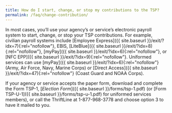 ```yaml
---
title: How do I start, change, or stop my contributions to the TSP?
permalink: /faq/change-contribution/
---
```


In most cases, you’ll use your agency’s or service’s electronic payroll system to start, change, or stop your TSP contributions. For example, civilian payroll systems include [Employee Express]({{ site.baseurl }}/exit/?idx=7){:rel="nofollow"}, EBIS, [LiteBlue]({{ site.baseurl }}/exit/?idx=8){:rel="nofollow"}, [myPay]({{ site.baseurl }}/exit/?idx=6){:rel="nofollow"}, or [NFC EPP]({{ site.baseurl }}/exit/?idx=9){:rel="nofollow"}. Uniformed services can use [myPay]({{ site.baseurl }}/exit/?idx=6){:rel="nofollow"} (Army, Air Force, Navy, Marine Corps) or [Direct Access]({{ site.baseurl }}/exit/?idx=47){:rel="nofollow"} (Coast Guard and NOAA Corps).

If your agency or service accepts the paper form, download and complete the Form TSP-1, [_Election Form_]({{ site.baseurl }}/forms/tsp-1.pdf) (or [Form TSP-U-1]({{ site.baseurl }}/forms/tsp-u-1.pdf) for uniformed services members), or call the ThriftLine at 1-877-968-3778 and choose option 3 to have it mailed to you.
